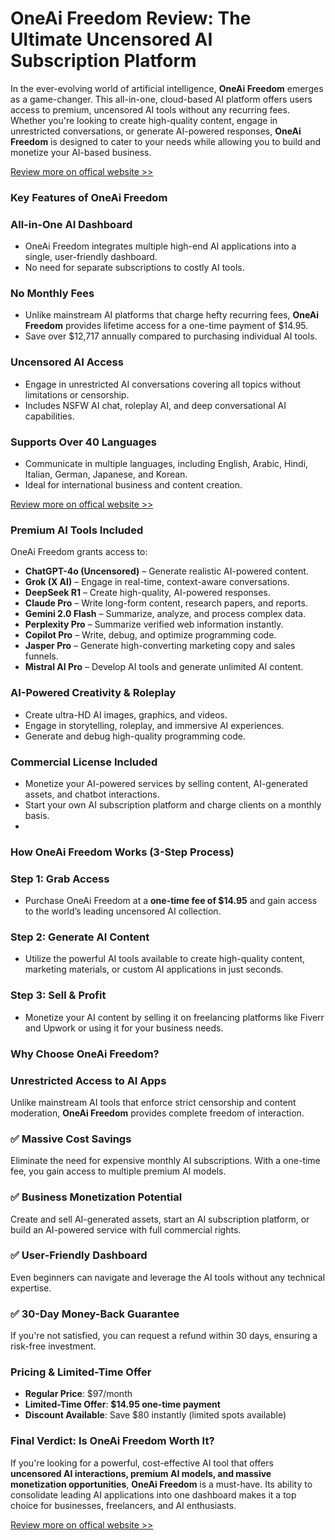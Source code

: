 <div><img src="https://media.licdn.com/dms/image/v2/D5612AQHhxR9x45qCpQ/article-cover_image-shrink_600_2000/B56ZWGGfW.GQAQ-/0/1741711605749?e=1747267200&v=beta&t=OdWVcqv1TwkCo-xRCXT9HCKb8Lr-M9GPYWzjKejwgRs" loading="lazy" alt="" id="ember560"></div>
<h1 dir="ltr"><span data-scaffold-immersive-reader-title="">OneAi Freedom Review: The Ultimate Uncensored AI Subscription Platform</span></h1>
<div>
  <div>
  <div data-scaffold-immersive-reader-content="">
    <div>
      <div dir="ltr">
        <div tabindex="0" data-artdeco-is-focused="true">
          <p id="ember577">In the ever-evolving world of artificial intelligence, <strong>OneAi Freedom</strong> emerges as a game-changer. This all-in-one, cloud-based AI platform offers users access to premium, uncensored AI tools without any recurring fees. Whether you're looking to create high-quality content, engage in unrestricted conversations, or generate AI-powered responses, <strong>OneAi Freedom</strong> is designed to cater to your needs while allowing you to build and monetize your AI-based business.</p>
          <p id="ember578"><a target="_self" tabindex="0" href="https://aidigireview.com/oneai-freedom-review/" data-test-app-aware-link="">Review more on offical website &gt;&gt;</a></p>
          <h3 id="ember579">Key Features of OneAi Freedom</h3>
          <h3 id="ember580">All-in-One AI Dashboard</h3>
          <p id="ember581">
          <ul>
            <li>OneAi Freedom integrates multiple high-end AI applications into a single, user-friendly dashboard.</li>
            <li>No need for separate subscriptions to costly AI tools.</li>
          </ul>
          </p>
          <h3 id="ember582">No Monthly Fees</h3>
          <p id="ember583">
          <ul>
            <li>Unlike mainstream AI platforms that charge hefty recurring fees, <strong>OneAi Freedom</strong> provides lifetime access for a one-time payment of $14.95.</li>
            <li>Save over $12,717 annually compared to purchasing individual AI tools.</li>
          </ul>
          </p>
          <h3 id="ember584"> Uncensored AI Access</h3>
          <p id="ember585">
          <ul>
            <li>Engage in unrestricted AI conversations covering all topics without limitations or censorship.</li>
            <li>Includes NSFW AI chat, roleplay AI, and deep conversational AI capabilities.</li>
          </ul>
          </p>
          <h3 id="ember586"> Supports Over 40 Languages</h3>
          <p id="ember587">
          <ul>
            <li>Communicate in multiple languages, including English, Arabic, Hindi, Italian, German, Japanese, and Korean.</li>
            <li>Ideal for international business and content creation.</li>
          </ul>
          </p>
          <p id="ember588"><a target="_self" tabindex="0" href="https://aidigireview.com/oneai-freedom-review/" data-test-app-aware-link="">Review more on offical website &gt;&gt;</a></p>
          <h3 id="ember589">Premium AI Tools Included</h3>
          <p id="ember590">OneAi Freedom grants access to:</p>
          <p id="ember591">
          <ul>
            <li><strong>ChatGPT-4o (Uncensored)</strong> &ndash; Generate realistic AI-powered content.</li>
            <li><strong>Grok (X AI)</strong> &ndash; Engage in real-time, context-aware conversations.</li>
            <li><strong>DeepSeek R1</strong> &ndash; Create high-quality, AI-powered responses.</li>
            <li><strong>Claude Pro</strong> &ndash; Write long-form content, research papers, and reports.</li>
            <li><strong>Gemini 2.0 Flash</strong> &ndash; Summarize, analyze, and process complex data.</li>
            <li><strong>Perplexity Pro</strong> &ndash; Summarize verified web information instantly.</li>
            <li><strong>Copilot Pro</strong> &ndash; Write, debug, and optimize programming code.</li>
            <li><strong>Jasper Pro</strong> &ndash; Generate high-converting marketing copy and sales funnels.</li>
            <li><strong>Mistral AI Pro</strong> &ndash; Develop AI tools and generate unlimited AI content.</li>
          </ul>
          </p>
          <h3 id="ember592"> AI-Powered Creativity &amp; Roleplay</h3>
          <p id="ember593">
          <ul>
            <li>Create ultra-HD AI images, graphics, and videos.</li>
            <li>Engage in storytelling, roleplay, and immersive AI experiences.</li>
            <li>Generate and debug high-quality programming code.</li>
          </ul>
          </p>
          <h3 id="ember594">Commercial License Included</h3>
          <p id="ember595">
          <ul>
            <li>Monetize your AI-powered services by selling content, AI-generated assets, and chatbot interactions.</li>
            <li>Start your own AI subscription platform and charge clients on a monthly basis.</li>
            <li> </li>
          </ul>
          </p>
          <h3 id="ember596">How OneAi Freedom Works (3-Step Process)</h3>
          <h3 id="ember597">Step 1: Grab Access</h3>
          <p id="ember598">
          <ul>
            <li>Purchase OneAi Freedom at a <strong>one-time fee of $14.95</strong> and gain access to the world&rsquo;s leading uncensored AI collection.</li>
          </ul>
          </p>
          <h3 id="ember599">Step 2: Generate AI Content</h3>
          <p id="ember600">
          <ul>
            <li>Utilize the powerful AI tools available to create high-quality content, marketing materials, or custom AI applications in just seconds.</li>
          </ul>
          </p>
          <h3 id="ember601">Step 3: Sell &amp; Profit</h3>
          <p id="ember602">
          <ul>
            <li>Monetize your AI content by selling it on freelancing platforms like Fiverr and Upwork or using it for your business needs.</li>
          </ul>
          </p>
          <h3 id="ember603">Why Choose OneAi Freedom?</h3>
          <h3 id="ember604">Unrestricted Access to AI Apps</h3>
          <p id="ember605">Unlike mainstream AI tools that enforce strict censorship and content moderation, <strong>OneAi Freedom</strong> provides complete freedom of interaction.</p>
          <h3 id="ember606">&#9989; Massive Cost Savings</h3>
          <p id="ember607">Eliminate the need for expensive monthly AI subscriptions. With a one-time fee, you gain access to multiple premium AI models.</p>
          <h3 id="ember608">&#9989; Business Monetization Potential</h3>
          <p id="ember609">Create and sell AI-generated assets, start an AI subscription platform, or build an AI-powered service with full commercial rights.</p>
          <h3 id="ember610">&#9989; User-Friendly Dashboard</h3>
          <p id="ember611">Even beginners can navigate and leverage the AI tools without any technical expertise.</p>
          <h3 id="ember612">&#9989; 30-Day Money-Back Guarantee</h3>
          <p id="ember613">If you're not satisfied, you can request a refund within 30 days, ensuring a risk-free investment.</p>
          <h3 id="ember614">Pricing &amp; Limited-Time Offer</h3>
          <p id="ember615">
          <ul>
            <li><strong>Regular Price</strong>: $97/month</li>
            <li><strong>Limited-Time Offer</strong>: <strong>$14.95 one-time payment</strong></li>
            <li><strong>Discount Available</strong>: Save $80 instantly (limited spots available)</li>
          </ul>
          </p>
          <h3 id="ember616">Final Verdict: Is OneAi Freedom Worth It?</h3>
          <p id="ember617">If you're looking for a powerful, cost-effective AI tool that offers <strong>uncensored AI interactions, premium AI models, and massive monetization opportunities</strong>, <strong>OneAi Freedom</strong> is a must-have. Its ability to consolidate leading AI applications into one dashboard makes it a top choice for businesses, freelancers, and AI enthusiasts.</p>
          <p id="ember618"><a target="_self" tabindex="0" href="https://aidigireview.com/oneai-freedom-review/" data-test-app-aware-link="">Review more on offical website &gt;&gt;</a></p>
        </div>
      </div>
    </div>
  </div>
</div>
